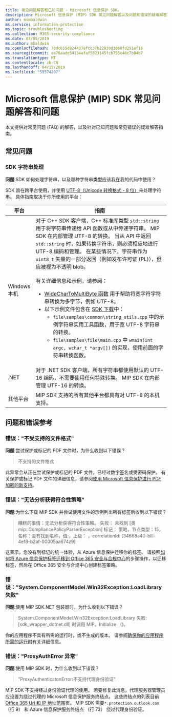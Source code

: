 ```yaml
---
title: 常见问题解答和已知问题 - Microsoft 信息保护 SDK。
description: Microsoft 信息保护 (MIP) SDK 常见问题解答以及问题和错误的疑难解答指南。
author: msmbaldwin
ms.service: information-protection
ms.topic: troubleshooting
ms.collection: M365-security-compliance
ms.date: 03/05/2019
ms.author: mbaldwin
ms.openlocfilehash: 78dc655d8244378fcc37b22030d3060fd291ef16
ms.sourcegitcommit: ea76aade54134afaf5023145fcb755e40c7b84b7
ms.translationtype: MT
ms.contentlocale: zh-CN
ms.lasthandoff: 04/15/2019
ms.locfileid: "59574207"
---
```

# <a name="microsoft-information-protection-mip-sdk-faqs-and-issues"></a>Microsoft 信息保护 (MIP) SDK 常见问题解答和问题

本文提供对常见问题 (FAQ) 的解答，以及针对已知问题和常见错误的疑难解答指南。

## <a name="frequently-asked-questions"></a>常见问题 

### <a name="sdk-string-handling"></a>SDK 字符串处理

**问题**:SDK 如何处理字符串，以及哪种字符串类型应该我在我的代码中使用？

SDK 旨在跨平台使用，并使用 [UTF-8（Unicode 转换格式 - 8 位）](https://wikipedia.org/wiki/UTF-8)来处理字符串。 具体指南取决于你所使用的平台：

| 平台 | 指南 |
|-|-|
| Windows 本机 | 对于 C++ SDK 客户端，C++ 标准库类型 [`std::string`](https://wikipedia.org/wiki/C%2B%2B_string_handling) 用于将字符串传递给 API 函数或从中传递字符串。 MIP SDK 在内部管理 UTF-8 的转换。 当从 API 中返回 `std::string` 时，如果转换字符串，则必须相应地进行 UTF-8 编码和管理。 在某些情况下，字符串作为 `uint8_t` 矢量的一部分返回（例如发布许可证 (PL)），但应被视为不透明 blob。<br><br>有关详细信息和示例，请参阅：<ul><li>[WideCharToMultiByte 函数](/windows/desktop/api/stringapiset/nf-stringapiset-widechartomultibyte) 用于帮助将宽字符字符串转换为多字节，例如 UTF-8。<li>以下示例文件包含在 [SDK 下载](setup-configure-mip.md#configure-your-client-workstation)中：<ul><li>`file\samples\common\string_utils.cpp` 中的示例字符串实用工具函数，用于宽 UTF-8 字符串的转换。<li>`file\samples\file\main.cpp` 中 `wmain(int argc, wchar_t *argv[])` 的实现，使用前面的字符串转换函数。</li></ul></ul>|
| .NET | 对于 .NET SDK 客户端，所有字符串都使用默认的 UTF-16 编码，不需要使用任何特殊转换。 MIP SDK 在内部管理 UTF-16 的转换。 |
| 其他平台 | MIP SDK 支持的所有其他平台都具有对 UTF-8 的本机支持。 |

## <a name="issues-and-errors-reference"></a>问题和错误参考

### <a name="error-file-format-not-supported"></a>错误："不受支持的文件格式"  

**问题**:尝试保护或标记的 PDF 文件时，为什么收到以下错误？

> 不支持的文件格式

此异常会从正在尝试保护或标记的 PDF 文件，已经过数字签名或受密码保护。 有关保护或标记 PDF 文件的详细信息，请参阅[使用 Microsoft 信息保护进行 PDF 加密的新支持](https://techcommunity.microsoft.com/t5/Azure-Information-Protection/New-support-for-PDF-encryption-with-Microsoft-Information/ba-p/262757)。

### <a name="error-failed-to-parse-the-acquired-compliance-policy"></a>错误："无法分析获得符合性策略"  

**问题**:为什么下载 MIP SDK 并尝试使用文件的示例列出所有标签后收到以下错误？

> 糟糕的事情：无法分析获得符合性策略。 失败： 未找到 [类 mip::CompliancePolicyParserException] 标记： 策略，节点类型：15，名称：没有找到名称，值:，上级： <SyncFile> <Content>，correlationId: [34668a40-blll-4ef8-b2af-00005aa674z9]

这表示，您没有到标记的统一体验，从 Azure 信息保护迁移你的标签。 请按照[如何将 Azure 信息保护标签迁移到 Office 365 安全与合规中心](/azure/information-protection/configure-policy-migrate-labels)的步骤操作，以迁移标签，然后在 Office 365 安全与合规中心创建标签策略。 

### <a name="error-systemcomponentmodelwin32exception-loadlibrary-failed"></a>错误："System.ComponentModel.Win32Exception:LoadLibrary 失败"

**问题**:使用 MIP SDK.NET 包装器时，为什么收到以下错误？

> System.ComponentModel.Win32Exception:LoadLibrary 失败: [sdk_wrapper_dotnet.dll] 时调用 MIP。Initialize （)。

你的应用程序不具有所需的运行时，或不生成的版本。 请参阅[确保你的应用程序所需的运行时](setup-configure-mip.md#ensure-your-app-has-the-required-runtime)有关详细信息。 

### <a name="error-proxyautherror-exception"></a>错误："ProxyAuthError 异常"

**问题**:使用 MIP SDK 时，为什么收到以下错误？

> "ProxyAuthenticatonError:不支持代理身份验证"

MIP SDK 不支持经过身份验证代理的使用。 若要修复此消息，代理服务器管理员应设置为绕过代理的 Microsoft 信息保护服务终结点。 这些终结点的列表目前[Office 365 Url 和 IP 地址范围](https://docs.microsoft.com/office365/enterprise/urls-and-ip-address-ranges)页。 MIP SDK 需要`*.protection.outlook.com`（行 9） 和 Azure 信息保护服务终结点 （行 73） 绕过代理身份验证。
